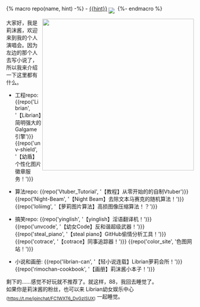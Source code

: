 {% macro repo(name, hint) -%}
    - [{{hint}}](https://github.com/RimoChan/{{name}})
    <a href='https://github.com/RimoChan/{{name}}'><img align='middle' src='https://unv-shield.librian.net/api/unv_shield?repo=RimoChan/{{name}}'></img></a>
    [![]()]()
{%- endmacro %}

<img align='right' src='https://cdn.jsdelivr.net/gh/RimoChan/rimochan-cookbook/外/00.webp' width='407px'>

大家好，我是莉沫酱，欢迎来到我的个人演唱会。因为左边的那个人去写小说了，所以我来介绍一下这里都有什么。

+ 工程repo:
    {{repo('Librian', '【Librian】简明强大的Galgame引擎')}}
    {{repo('unv-shield', '【幼盾】个性化图片徽章服务！')}}

+ 算法repo:
    {{repo('Vtuber_Tutorial', '【教程】从零开始的的自制Vtuber')}}
    {{repo('Night-Beam', '【Night Beam】去除文本马赛克的随机算法！')}}
    {{repo('loliimg', '【萝莉图片算法】高损图像压缩算法！？')}}

+ 搞笑repo:
    {{repo('yinglish', '【yinglish】淫语翻译机！')}}
    {{repo('unvcode', '【幼女Code】反和谐超级武器！')}}
    {{repo('steal_piano', '【steal piano】GitHub偷情分析工具！')}}
    {{repo('cotrace', '【cotrace】同事追踪器！')}}
    {{repo('color_site', '色图网站！')}}

+ 小说和画册:
    {{repo('librian-can', '【轻小说连载】Librian萝莉会所！')}}
    {{repo('rimochan-cookbook', '【画册】莉沫酱小本子！')}}

剩下的……感觉不好玩就不推荐了。就这样，88，我回去睡觉了。  
如果你是莉沫酱的粉丝，也可以来 Librian幼女娱乐中心<sub>(<https://t.me/joinchat/FC1WXT6_DvGzISUX>)</sub> 一起睡觉。